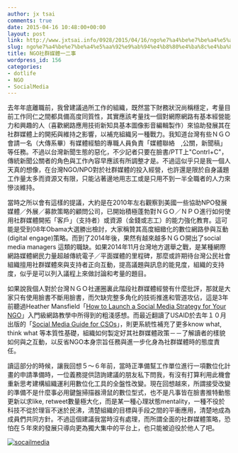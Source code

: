 ```yaml
---
author: jx tsai
comments: true
date: 2015-04-16 10:48:00+00:00
layout: post
link: http://www.jxtsai.info/0928/2015/04/16/ngo%e7%a4%be%e7%be%a4%e5%aa%92%e9%ab%94%e4%b8%80%e4%ba%8c%e4%ba%8b/
slug: ngo%e7%a4%be%e7%be%a4%e5%aa%92%e9%ab%94%e4%b8%80%e4%ba%8c%e4%ba%8b
title: NGO社群媒體一二事
wordpress_id: 156
categories:
- dotlife
- NGO
- SocialMedia
---
```


去年年底離職前，我曾建議過所工作的組織，既然當下財務狀況尚稱穩定，考量目前工作同仁之間都具備高度同質性，其實應該考量找一個對網際網路有基本經營能力和興趣的人（喜歡網路應用技術新知具基本圖像影音編輯製作）來協助發展其在社群媒體上的開拓與維持之影響，以補充組織另一種戰力。我知道台灣有些ＮＧＯ會請一名（大傳系畢）有媒體經驗的專職人員負責「媒體聯絡　,公關，新聞稿」等任務。不過以台灣新聞生態的惡化，不少記者只要在臉書/PTT上"Contrl+C"，傳統新聞公關者的角色與工作內容早應該有所調整才是。不過這似乎只是我一個人天真的想像，在台灣NGO/NPO對於社群媒體的投入經營，也許還是限於自身議題工作量太多而資源又有限，只能沾著邊地用志工或是只用不到一半全職者的人力來慘淡維持。　　  
  
當時之所以會有這樣的提議，大約是在2010年左右觀察到美國一些協助NPO發展媒體／外展／募款策略的顧問公司，已開始積極蓬勃對ＮＧＯ／ＮＰＯ進行如何使用社群媒體開拓「客戶」（支持者）或資源（金錢或志工）的能力強化教育。這可能是受到08年Obama大選勝出檢討，大家稱贊其高度細緻化的數位網路參與互動(digital engage)策略。而到了2014年後，果然有越來越多ＮＧＯ開出了social media managers 這類的職缺。如果2014年11月台灣地方選舉之戰，是某種網際網路媒體網民力量超越傳統電子／平面媒體的里程碑，那麼或許期待台灣公民社會組織擅用社群媒體來與支持者正向互動，提高議題與訊息的能見度，組織的支持度，似乎是可以列入議程上來做討論和考量的題目。  
  
如果說我個人對於台灣ＮＧＯ社運圈裏此階段社群媒體經營有什麼批評，那就是大家只有使用臉書不斷用臉書，而欠缺完整多角化的技術推進和管道攻佔，這是3年前聽過Heather Mansfield「[How to Launch a Social Media Strategy for Your NGO](http://www.nptechforgood.com/social-and-mobile-media-webinars-for-nonprofits/)」入門級網路教學中所得到的粗淺感想。而最近翻讀了USAID於去年１０月出版的「[Social Media Guide for CSOs](http://www.usaid.gov/SMGuide4CSO)」，則更系統性補充了更多know what, think what 等本質性基礎，組織如何製定好其社群媒體政策－－了解讀者的樣貌如何與之互動，以反省NGO本身宗旨任務與進一步化身為社群媒體時的態度責任。  
  
讀這部分的時候，讓我回想５～６年前，當時正準備幫工作單位進行一項數位化計畫的申請準備時，一位義務提供諮詢建議的朋友私下問我，有沒有打算利用此機會重新思考建構組織運利用數位化工具的全盤性改變。現在回想越來，所謂接受改變的準備不是什麼事必用鍵盤掃描器滑鼠的數位型式，也不是凡事皆在臉書推特動態更新以求like, retweet數量極大化，而是某一種心理狀態mentality，一種不役於科技不從於理盲不迷於民沸，清楚組織的目標與手段之間的平衝應用，清楚地成為成員們共同方針。不過這個建議我當時沒有處理，而所謂全面的社群媒體策略，恐怕在５年來的發展只導向更為獨大集中的平台上，也只能被迫役於他人了吧。　　　　  
  
[![socailmedia](https://4.bp.blogspot.com/-5w0uDcfrynk/V3ywRUKdoBI/AAAAAAAAKNU/M3sXIq13KrAazQG1MIlEdVAOUq37Y2p9wCLcB/s400/socailmedia.png)](http://www.usaid.gov/SMGuide4CSO)  

